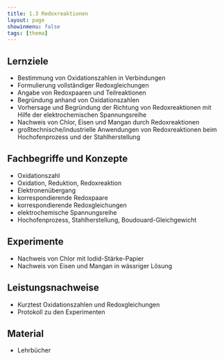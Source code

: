 ```yaml
---
title: 1.3 Redoxreaktionen
layout: page
showinmenu: false
tags: [thema]
---
```


## Lernziele

- Bestimmung von Oxidationszahlen in Verbindungen
- Formulierung vollständiger Redoxgleichungen
- Angabe von Redoxpaaren und Teilreaktionen
- Begründung anhand von Oxidationszahlen
- Vorhersage und Begründung der Richtung von Redoxreaktionen mit Hilfe der elektrochemischen Spannungsreihe
- Nachweis von Chlor, Eisen und Mangan durch Redoxreaktionen
- großtechnische/industrielle Anwendungen von Redoxreaktionen beim Hochofenprozess und der Stahlherstellung

## Fachbegriffe und Konzepte

- Oxidationszahl
- Oxidation, Reduktion, Redoxreaktion
- Elektronenübergang
- korrespondierende Redoxpaare
- korrespondierende Redoxgleichungen
- elektrochemische Spannungsreihe
- Hochofenprozess, Stahlherstellung, Boudouard-Gleichgewicht

## Experimente

- Nachweis von Chlor mit Iodid-Stärke-Papier
- Nachweis von Eisen und Mangan in wässriger Lösung

## Leistungsnachweise

- Kurztest Oxidationszahlen und Redoxgleichungen
- Protokoll zu den Experimenten 

## Material

- Lehrbücher


